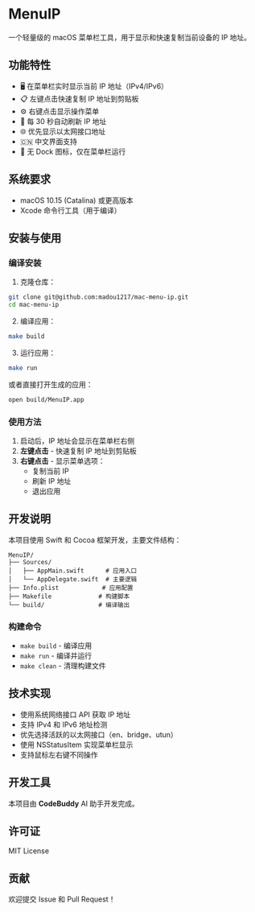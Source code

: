 # MenuIP

一个轻量级的 macOS 菜单栏工具，用于显示和快速复制当前设备的 IP 地址。

## 功能特性

- 🖥️ 在菜单栏实时显示当前 IP 地址（IPv4/IPv6）
- 📋 左键点击快速复制 IP 地址到剪贴板
- ⚙️ 右键点击显示操作菜单
- 🔄 每 30 秒自动刷新 IP 地址
- 🌐 优先显示以太网接口地址
- 🇨🇳 中文界面支持
- 🚫 无 Dock 图标，仅在菜单栏运行

## 系统要求

- macOS 10.15 (Catalina) 或更高版本
- Xcode 命令行工具（用于编译）

## 安装与使用

### 编译安装

1. 克隆仓库：
```bash
git clone git@github.com:madou1217/mac-menu-ip.git
cd mac-menu-ip
```

2. 编译应用：
```bash
make build
```

3. 运行应用：
```bash
make run
```

或者直接打开生成的应用：
```bash
open build/MenuIP.app
```

### 使用方法

1. 启动后，IP 地址会显示在菜单栏右侧
2. **左键点击** - 快速复制 IP 地址到剪贴板
3. **右键点击** - 显示菜单选项：
   - 复制当前 IP
   - 刷新 IP 地址
   - 退出应用

## 开发说明

本项目使用 Swift 和 Cocoa 框架开发，主要文件结构：

```
MenuIP/
├── Sources/
│   ├── AppMain.swift      # 应用入口
│   └── AppDelegate.swift  # 主要逻辑
├── Info.plist            # 应用配置
├── Makefile             # 构建脚本
└── build/               # 编译输出
```

### 构建命令

- `make build` - 编译应用
- `make run` - 编译并运行
- `make clean` - 清理构建文件

## 技术实现

- 使用系统网络接口 API 获取 IP 地址
- 支持 IPv4 和 IPv6 地址检测
- 优先选择活跃的以太网接口（en、bridge、utun）
- 使用 NSStatusItem 实现菜单栏显示
- 支持鼠标左右键不同操作

## 开发工具

本项目由 **CodeBuddy** AI 助手开发完成。

## 许可证

MIT License

## 贡献

欢迎提交 Issue 和 Pull Request！
